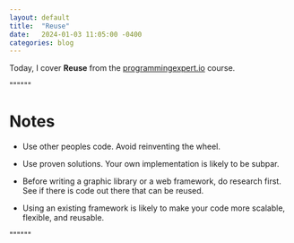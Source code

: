 ```yaml
---
layout: default
title:  "Reuse"
date:   2024-01-03 11:05:00 -0400
categories: blog
---
```


Today, I cover __Reuse__ from the [programmingexpert.io][course-site] course.

""""""

# Notes

- Use other peoples code. Avoid reinventing the wheel.

- Use proven solutions. Your own implementation is likely to be subpar. 

- Before writing a graphic library or a web framework, do research first. See if there is code out there that can be reused.

- Using an existing framework is likely to make your code more scalable, flexible, and reusable.

""""""

[course-site]: https://www.programmingexpert.io/index